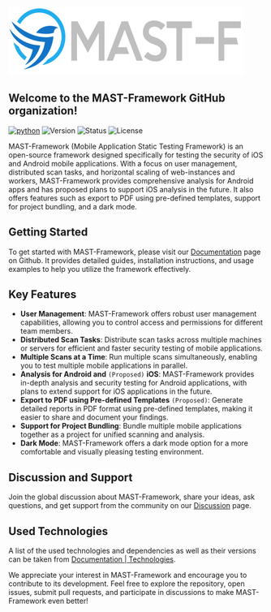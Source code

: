 ![The Project's logo should appear here](profile/new-logo-base.svg)

## Welcome to the MAST-Framework GitHub organization!

[![python](https://img.shields.io/badge/python-3.8+-blue.svg?logo=python&labelColor=grey)](https://www.python.org/downloads/)
![Version](https://img.shields.io:/static/v1?label=Version&message=v0.0.2-alpha&color=teal)
![Status](https://img.shields.io:/static/v1?label=Status&message=Alpha&color=lightgrey)
![License](https://img.shields.io:/static/v1?label=License&message=GNU-GPLv3&color=blue)

MAST-Framework (Mobile Application Static Testing Framework) is an open-source framework designed specifically for testing the security of iOS and Android mobile applications. With a focus on user management, distributed scan tasks, and horizontal scaling of web-instances and workers, MAST-Framework provides comprehensive analysis for Android apps and has proposed plans to support iOS analysis in the future. It also offers features such as export to PDF using pre-defined templates, support for project bundling, and a dark mode.

## Getting Started

To get started with MAST-Framework, please visit our [Documentation](https://mast-framework.github.io/MAST-F/) page on Github. It provides detailed guides, installation instructions, and usage examples to help you utilize the framework effectively.

## Key Features

- **User Management**: MAST-Framework offers robust user management capabilities, allowing you to control access and permissions for different team members.
- **Distributed Scan Tasks**: Distribute scan tasks across multiple machines or servers for efficient and faster security testing of mobile applications.
- **Multiple Scans at a Time**: Run multiple scans simultaneously, enabling you to test multiple mobile applications in parallel.
- **Analysis for Android and** `(Proposed)` **iOS**: MAST-Framework provides in-depth analysis and security testing for Android applications, with plans to extend support for iOS applications in the future.
- **Export to PDF using Pre-defined Templates** `(Proposed)`: Generate detailed reports in PDF format using pre-defined templates, making it easier to share and document your findings.
- **Support for Project Bundling**: Bundle multiple mobile applications together as a project for unified scanning and analysis.
- **Dark Mode**: MAST-Framework offers a dark mode option for a more comfortable and visually pleasing testing environment.

## Discussion and Support

Join the global discussion about MAST-Framework, share your ideas, ask questions, and get support from the community on our [Discussion](https://github.com/orgs/MAST-Framework/discussions) page.

## Used Technologies

A list of the used technologies and dependencies as well as their versions can be taken from [Documentation | Technologies](https://mast-framework.github.io/MAST-F/).


We appreciate your interest in MAST-Framework and encourage you to contribute to its development. Feel free to explore the repository, open issues, submit pull requests, and participate in discussions to make MAST-Framework even better!
